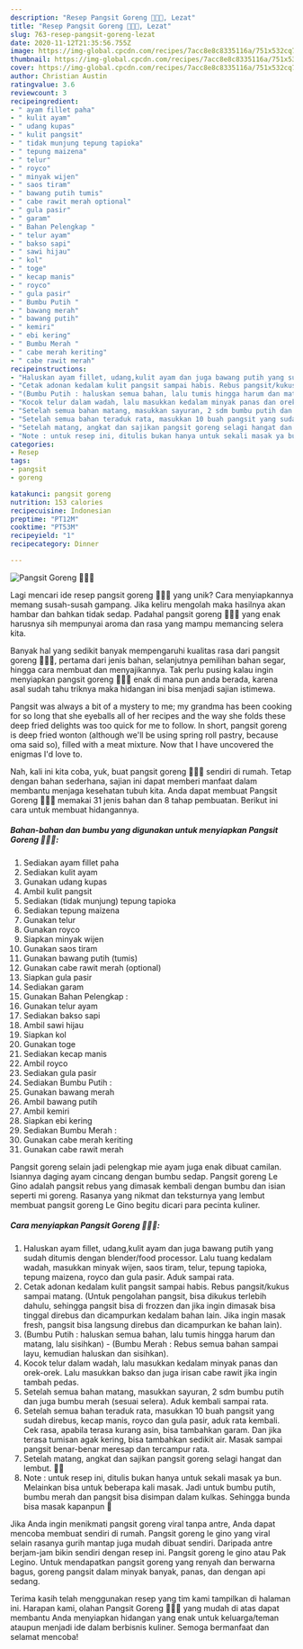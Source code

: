 ```yaml
---
description: "Resep Pangsit Goreng 🥠🥚🥬, Lezat"
title: "Resep Pangsit Goreng 🥠🥚🥬, Lezat"
slug: 763-resep-pangsit-goreng-lezat
date: 2020-11-12T21:35:56.755Z
image: https://img-global.cpcdn.com/recipes/7acc8e8c8335116a/751x532cq70/pangsit-goreng-🥠🥚🥬-foto-resep-utama.jpg
thumbnail: https://img-global.cpcdn.com/recipes/7acc8e8c8335116a/751x532cq70/pangsit-goreng-🥠🥚🥬-foto-resep-utama.jpg
cover: https://img-global.cpcdn.com/recipes/7acc8e8c8335116a/751x532cq70/pangsit-goreng-🥠🥚🥬-foto-resep-utama.jpg
author: Christian Austin
ratingvalue: 3.6
reviewcount: 3
recipeingredient:
- " ayam fillet paha"
- " kulit ayam"
- " udang kupas"
- " kulit pangsit"
- " tidak munjung tepung tapioka"
- " tepung maizena"
- " telur"
- " royco"
- " minyak wijen"
- " saos tiram"
- " bawang putih tumis"
- " cabe rawit merah optional"
- " gula pasir"
- " garam"
- " Bahan Pelengkap "
- " telur ayam"
- " bakso sapi"
- " sawi hijau"
- " kol"
- " toge"
- " kecap manis"
- " royco"
- " gula pasir"
- " Bumbu Putih "
- " bawang merah"
- " bawang putih"
- " kemiri"
- " ebi kering"
- " Bumbu Merah "
- " cabe merah keriting"
- " cabe rawit merah"
recipeinstructions:
- "Haluskan ayam fillet, udang,kulit ayam dan juga bawang putih yang sudah ditumis dengan blender/food processor. Lalu tuang kedalam wadah, masukkan minyak wijen, saos tiram, telur, tepung tapioka, tepung maizena, royco dan gula pasir. Aduk sampai rata."
- "Cetak adonan kedalam kulit pangsit sampai habis. Rebus pangsit/kukus sampai matang. (Untuk pengolahan pangsit, bisa dikukus terlebih dahulu, sehingga pangsit bisa di frozzen dan jika ingin dimasak bisa tinggal direbus dan dicampurkan kedalam bahan lain. Jika ingin masak fresh, pangsit bisa langsung direbus dan dicampurkan ke bahan lain)."
- "(Bumbu Putih : haluskan semua bahan, lalu tumis hingga harum dan matang, lalu sisihkan) - (Bumbu Merah : Rebus semua bahan sampai layu, kemudian haluskan dan sisihkan)."
- "Kocok telur dalam wadah, lalu masukkan kedalam minyak panas dan orek-orek. Lalu masukkan bakso dan juga irisan cabe rawit jika ingin tambah pedas."
- "Setelah semua bahan matang, masukkan sayuran, 2 sdm bumbu putih dan juga bumbu merah (sesuai selera). Aduk kembali sampai rata."
- "Setelah semua bahan teraduk rata, masukkan 10 buah pangsit yang sudah direbus, kecap manis, royco dan gula pasir, aduk rata kembali. Cek rasa, apabila terasa kurang asin, bisa tambahkan garam. Dan jika terasa tumisan agak kering, bisa tambahkan sedikit air. Masak sampai pangsit benar-benar meresap dan tercampur rata."
- "Setelah matang, angkat dan sajikan pangsit goreng selagi hangat dan lembut. 🥠😁"
- "Note : untuk resep ini, ditulis bukan hanya untuk sekali masak ya bun. Melainkan bisa untuk beberapa kali masak. Jadi untuk bumbu putih, bumbu merah dan pangsit bisa disimpan dalam kulkas. Sehingga bunda bisa masak kapanpun 🤩"
categories:
- Resep
tags:
- pangsit
- goreng

katakunci: pangsit goreng 
nutrition: 153 calories
recipecuisine: Indonesian
preptime: "PT12M"
cooktime: "PT53M"
recipeyield: "1"
recipecategory: Dinner

---
```



![Pangsit Goreng 🥠🥚🥬](https://img-global.cpcdn.com/recipes/7acc8e8c8335116a/751x532cq70/pangsit-goreng-🥠🥚🥬-foto-resep-utama.jpg)

Lagi mencari ide resep pangsit goreng 🥠🥚🥬 yang unik? Cara menyiapkannya memang susah-susah gampang. Jika keliru mengolah maka hasilnya akan hambar dan bahkan tidak sedap. Padahal pangsit goreng 🥠🥚🥬 yang enak harusnya sih mempunyai aroma dan rasa yang mampu memancing selera kita.

Banyak hal yang sedikit banyak mempengaruhi kualitas rasa dari pangsit goreng 🥠🥚🥬, pertama dari jenis bahan, selanjutnya pemilihan bahan segar, hingga cara membuat dan menyajikannya. Tak perlu pusing kalau ingin menyiapkan pangsit goreng 🥠🥚🥬 enak di mana pun anda berada, karena asal sudah tahu triknya maka hidangan ini bisa menjadi sajian istimewa.

Pangsit was always a bit of a mystery to me; my grandma has been cooking for so long that she eyeballs all of her recipes and the way she folds these deep fried delights was too quick for me to follow. In short, pangsit goreng is deep fried wonton (although we&#39;ll be using spring roll pastry, because oma said so), filled with a meat mixture. Now that I have uncovered the enigmas I&#39;d love to.


Nah, kali ini kita coba, yuk, buat pangsit goreng 🥠🥚🥬 sendiri di rumah. Tetap dengan bahan sederhana, sajian ini dapat memberi manfaat dalam membantu menjaga kesehatan tubuh kita. Anda dapat membuat Pangsit Goreng 🥠🥚🥬 memakai 31 jenis bahan dan 8 tahap pembuatan. Berikut ini cara untuk membuat hidangannya.

<!--inarticleads1-->

##### Bahan-bahan dan bumbu yang digunakan untuk menyiapkan Pangsit Goreng 🥠🥚🥬:

1. Sediakan  ayam fillet paha
1. Sediakan  kulit ayam
1. Gunakan  udang kupas
1. Ambil  kulit pangsit
1. Sediakan  (tidak munjung) tepung tapioka
1. Sediakan  tepung maizena
1. Gunakan  telur
1. Gunakan  royco
1. Siapkan  minyak wijen
1. Gunakan  saos tiram
1. Gunakan  bawang putih (tumis)
1. Gunakan  cabe rawit merah (optional)
1. Siapkan  gula pasir
1. Sediakan  garam
1. Gunakan  Bahan Pelengkap :
1. Gunakan  telur ayam
1. Sediakan  bakso sapi
1. Ambil  sawi hijau
1. Siapkan  kol
1. Gunakan  toge
1. Sediakan  kecap manis
1. Ambil  royco
1. Sediakan  gula pasir
1. Sediakan  Bumbu Putih :
1. Gunakan  bawang merah
1. Ambil  bawang putih
1. Ambil  kemiri
1. Siapkan  ebi kering
1. Sediakan  Bumbu Merah :
1. Gunakan  cabe merah keriting
1. Gunakan  cabe rawit merah


Pangsit goreng selain jadi pelengkap mie ayam juga enak dibuat camilan. Isiannya daging ayam cincang dengan bumbu sedap. Pangsit goreng Le Gino adalah pangsit rebus yang dimasak kembali dengan bumbu dan isian seperti mi goreng. Rasanya yang nikmat dan teksturnya yang lembut membuat pangsit goreng Le Gino begitu dicari para pecinta kuliner. 

<!--inarticleads2-->

##### Cara menyiapkan Pangsit Goreng 🥠🥚🥬:

1. Haluskan ayam fillet, udang,kulit ayam dan juga bawang putih yang sudah ditumis dengan blender/food processor. Lalu tuang kedalam wadah, masukkan minyak wijen, saos tiram, telur, tepung tapioka, tepung maizena, royco dan gula pasir. Aduk sampai rata.
1. Cetak adonan kedalam kulit pangsit sampai habis. Rebus pangsit/kukus sampai matang. (Untuk pengolahan pangsit, bisa dikukus terlebih dahulu, sehingga pangsit bisa di frozzen dan jika ingin dimasak bisa tinggal direbus dan dicampurkan kedalam bahan lain. Jika ingin masak fresh, pangsit bisa langsung direbus dan dicampurkan ke bahan lain).
1. (Bumbu Putih : haluskan semua bahan, lalu tumis hingga harum dan matang, lalu sisihkan) - (Bumbu Merah : Rebus semua bahan sampai layu, kemudian haluskan dan sisihkan).
1. Kocok telur dalam wadah, lalu masukkan kedalam minyak panas dan orek-orek. Lalu masukkan bakso dan juga irisan cabe rawit jika ingin tambah pedas.
1. Setelah semua bahan matang, masukkan sayuran, 2 sdm bumbu putih dan juga bumbu merah (sesuai selera). Aduk kembali sampai rata.
1. Setelah semua bahan teraduk rata, masukkan 10 buah pangsit yang sudah direbus, kecap manis, royco dan gula pasir, aduk rata kembali. Cek rasa, apabila terasa kurang asin, bisa tambahkan garam. Dan jika terasa tumisan agak kering, bisa tambahkan sedikit air. Masak sampai pangsit benar-benar meresap dan tercampur rata.
1. Setelah matang, angkat dan sajikan pangsit goreng selagi hangat dan lembut. 🥠😁
1. Note : untuk resep ini, ditulis bukan hanya untuk sekali masak ya bun. Melainkan bisa untuk beberapa kali masak. Jadi untuk bumbu putih, bumbu merah dan pangsit bisa disimpan dalam kulkas. Sehingga bunda bisa masak kapanpun 🤩


Jika Anda ingin menikmati pangsit goreng viral tanpa antre, Anda dapat mencoba membuat sendiri di rumah. Pangsit goreng le gino yang viral selain rasanya gurih mantap juga mudah dibuat sendiri. Daripada antre berjam-jam bikin sendiri dengan resep ini. Pangsit goreng le gino atau Pak Legino. Untuk mendapatkan pangsit goreng yang renyah dan berwarna bagus, goreng pangsit dalam minyak banyak, panas, dan dengan api sedang. 

Terima kasih telah menggunakan resep yang tim kami tampilkan di halaman ini. Harapan kami, olahan Pangsit Goreng 🥠🥚🥬 yang mudah di atas dapat membantu Anda menyiapkan hidangan yang enak untuk keluarga/teman ataupun menjadi ide dalam berbisnis kuliner. Semoga bermanfaat dan selamat mencoba!
